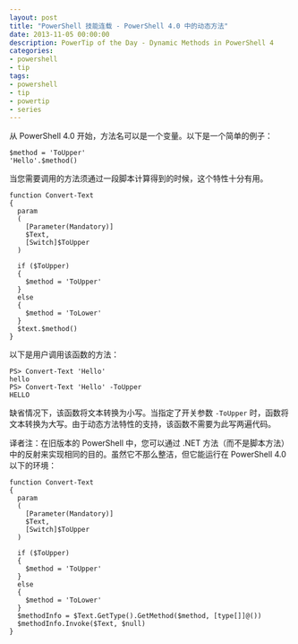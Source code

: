 ```yaml
---
layout: post
title: "PowerShell 技能连载 - PowerShell 4.0 中的动态方法"
date: 2013-11-05 00:00:00
description: PowerTip of the Day - Dynamic Methods in PowerShell 4
categories:
- powershell
- tip
tags:
- powershell
- tip
- powertip
- series
---
```

从 PowerShell 4.0 开始，方法名可以是一个变量。以下是一个简单的例子：

	$method = 'ToUpper'
	'Hello'.$method()

当您需要调用的方法须通过一段脚本计算得到的时候，这个特性十分有用。

	function Convert-Text
	{
	  param
	  (
	    [Parameter(Mandatory)]
	    $Text,
	    [Switch]$ToUpper
	  )

	  if ($ToUpper)
	  {
	    $method = 'ToUpper'
	  }
	  else
	  {
	    $method = 'ToLower'
	  }
	  $text.$method()
	}

以下是用户调用该函数的方法：

	PS> Convert-Text 'Hello'
	hello
	PS> Convert-Text 'Hello' -ToUpper
	HELLO

缺省情况下，该函数将文本转换为小写。当指定了开关参数 `-ToUpper` 时，函数将文本转换为大写。由于动态方法特性的支持，该函数不需要为此写两遍代码。

译者注：在旧版本的 PowerShell 中，您可以通过 .NET 方法（而不是脚本方法）中的反射来实现相同的目的。虽然它不那么整洁，但它能运行在 PowerShell 4.0 以下的环境：

	function Convert-Text
	{
	  param
	  (
	    [Parameter(Mandatory)]
	    $Text,
	    [Switch]$ToUpper
	  )

	  if ($ToUpper)
	  {
	    $method = 'ToUpper'
	  }
	  else
	  {
	    $method = 'ToLower'
	  }
	  $methodInfo = $Text.GetType().GetMethod($method, [type[]]@())
	  $methodInfo.Invoke($Text, $null)
	}

<!--本文国际来源：[Dynamic Methods in PowerShell 4](http://community.idera.com/powershell/powertips/b/tips/posts/dynamic-methods-in-powershell-4)-->
